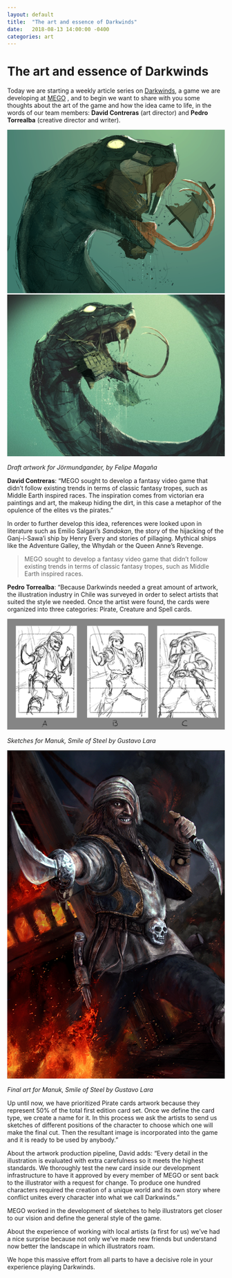 ```yaml
---
layout: default
title:  "The art and essence of Darkwinds"
date:   2018-08-13 14:00:00 -0400
categories: art
---
```


The art and essence of Darkwinds
================================




Today we are starting a weekly article series on [Darkwinds](https://www.playdarkwinds.com), a game we are developing at [MEGO](https://www.mego.cl) , and to begin we want to share with you some thoughts about the art of the game and how the idea came to life, in the words of our team members: **David Contreras** (art director) and **Pedro Torrealba** (creative director and writer).




![alt text](/img/posts/art02.png "Draft artwork for Jörmundgander, by Felipe Magaña") ![alt text](/img/posts/art03.jpeg "Final artwork")

*Draft artwork for Jörmundgander, by Felipe Magaña* 





**David Contreras**: “MEGO sought to develop a fantasy video game that didn’t follow existing trends in terms of classic fantasy tropes, such as Middle Earth inspired races. The inspiration comes from victorian era paintings and art, the makeup hiding the dirt, in this case a metaphor of the opulence of the elites vs the pirates.”


In order to further develop this idea, references were looked upon in literature such as Emilio Salgari’s *Sandokan*, the story of the hijacking of the Ganj-i-Sawa’i ship by Henry Every and stories of pillaging. Mythical ships like the Adventure Galley, the Whydah or the Queen Anne’s Revenge.

> MEGO sought to develop a fantasy video game that didn’t follow existing trends in terms of classic fantasy tropes, such as Middle Earth inspired races.


**Pedro Torrealba**: “Because Darkwinds needed a great amount of artwork, the illustration industry in Chile was surveyed in order to select artists that suited the style we needed. Once the artist were found, the cards were organized into three categories: Pirate, Creature and Spell cards.

![Manuk sketch](/img/posts/art00.jpeg "Sketches for Manuk, Smile of Steel by Gustavo Lara")

*Sketches for Manuk, Smile of Steel by Gustavo Lara* 

![Manuk final art](/img/posts/art01.png "Final art for Manuk, Smile of Steel by Gustavo Lara")

*Final art for Manuk, Smile of Steel by Gustavo Lara* 






Up until now, we have prioritized Pirate cards artwork because they represent 50% of the total first edition card set. Once we define the card type, we create a name for it. In this process we ask the artists to send us sketches of different positions of the character to choose which one will make the final cut. Then the resultant image is incorporated into the game and it is ready to be used by anybody.”






About the artwork production pipeline, David adds: “Every detail in the illustration is evaluated with extra carefulness so it meets the highest standards. We thoroughly test the new card inside our development infrastructure to have it approved by every member of MEGO or sent back to the illustrator with a request for change. To produce one hundred characters required the creation of a unique world and its own story where conflict unites every character into what we call Darkwinds.”


MEGO worked in the development of sketches to help illustrators get closer to our vision and define the general style of the game.



About the experience of working with local artists (a first for us) we’ve had a nice surprise because not only we’ve made new friends but understand now better the landscape in which illustrators roam.


We hope this massive effort from all parts to have a decisive role in your experience playing Darkwinds.